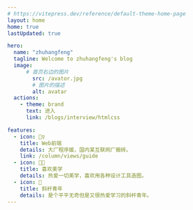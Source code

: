 ```yaml
---
# https://vitepress.dev/reference/default-theme-home-page
layout: home
home: true
lastUpdated: true

hero:
  name: "zhuhangfeng"
  tagline: Welcome to zhuhangfeng's blog
  image:
      # 首页右边的图片
        src: /avator.jpg
        # 图片的描述
        alt: avatar
  actions:
    - theme: brand
      text: 进入
      link: /blogs/interview/htmlcss

features:
  - icon: 🤹♀️
    title: Web前端
    details: 大厂程序媛，国内某互联网厂搬砖。
    link: /column/views/guide
  - icon: 👩🎨
    title: 喜欢美学
    details: 热爱一切美学，喜欢用各种设计工具造图。
  - icon: 🧩
    title: 斜杆青年
    details: 是个平平无奇但是又很热爱学习的斜杆青年。
---
```


